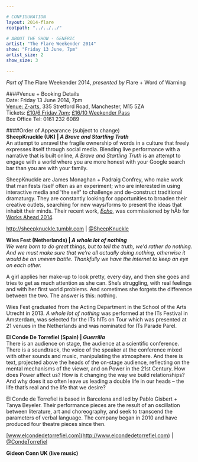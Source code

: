 ```yaml
---

# CONFIGURATION
layout: 2014-flare
rootpath: "../../../"

# ABOUT THE SHOW - GENERIC
artist: "The Flare Weekender 2014"
show: "Friday 13 June, 7pm"
artist_size: 2
show_size: 3

---
```

*Part of* The Flare Weekender 2014, *presented by* Flare + Word of Warning       
     
####Venue + Booking Details        
Date: Friday 13 June 2014, 7pm       
[Venue: Z-arts](http://www.z-arts.org/about-us/getting-here), 335 Stretford Road, Manchester, M15 5ZA      
Tickets: [£10/6 Friday 7pm](http://www.z-arts.org/events/flare-2014-friday); [£16/10 Weekender Pass](http://www.z-arts.org/events/flare-2014-friday/)     
Box Office Tel: 0161 232 6089    
                   
        
####Order of Appearance (subject to change)      
**SheepKnuckle (UK) | *A Brave and Startling Truth***     
An attempt to unravel the fragile ownership of words in a culture that freely expresses itself through social media. Blending live performance with a narrative that is built online, *A Brave and Startling Truth* is an attempt to engage with a world where you are more honest with your Google search bar than you are with your family.      
           
SheepKnuckle are James Monaghan + Padraig Confrey, who make work that manifests itself often as an experiment; who are interested in using interactive media and 'the self' to challenge and de-construct traditional dramaturgy. They are constantly looking for opportunities to broaden their creative outlets, searching for new ways/forms to present the ideas that inhabit their minds. Their recent work, [*Echo*](/current/2014-worksahead/sheepknuckle), was commissioned by hÅb for [Works Ahead 2014](/current/2014-worksahead).        
          
<http://sheepknuckle.tumblr.com> | [@SheepKnuckle](http://twitter.com/SheepKnuckle)            
             
**Wies Fest (Netherlands) | *A whole lot of nothing***                
*We were born to do great things, but to tell the truth, we’d rather do nothing. And we must make sure that we’re all actually doing nothing, otherwise it would be an uneven battle. Thankfully we have the internet to keep an eye on each other.*             
             
A girl applies her make-up to look pretty, every day, and then she goes and tries to get as much attention as she can. She’s struggling, with real feelings and with her first world problems. And sometimes she forgets the difference between the two. The answer is this: nothing.          
        
Wies Fest graduated from the Acting Department in the School of the Arts Utrecht in 2013. *A whole lot of nothing* was performed at the ITs Festival in Amsterdam, was selected for the ITs hITs on Tour which was presented at 21 venues in the Netherlands and was nominated for ITs Parade Parel.       
                                
**El Conde De Torrefiel (Spain) | *Guerrilla***                
There is an audience on stage, the audience at a scientific conference. There is a soundtrack, the voice of the speaker at the conference mixed with other sounds and music, manipulating the atmosphere. And there is text, projected above the heads of the on-stage audience, reflecting on the mental mechanisms of the viewer, and on Power in the 21st Century. How does Power affect us? How is it changing the way we build relationships? And why does it so often leave us leading a double life in our heads – the life that’s real and the life that we desire?                     
                         
El Conde de Torrefiel is based in Barcelona and led by Pablo Gisbert + Tanya Beyeler. Their performance pieces are the result of an oscillation between literature, art and choreography, and seek to transcend the parameters of verbal language. The company began in 2010 and have produced four theatre pieces since then.                    
                   
[www.elcondedetorrefiel.com](http://www.elcondedetorrefiel.com) | [@CondeTorrefiel](http://twitter.com/CondeTorrefiel)             
                 
**Gideon Conn UK (live music)**
